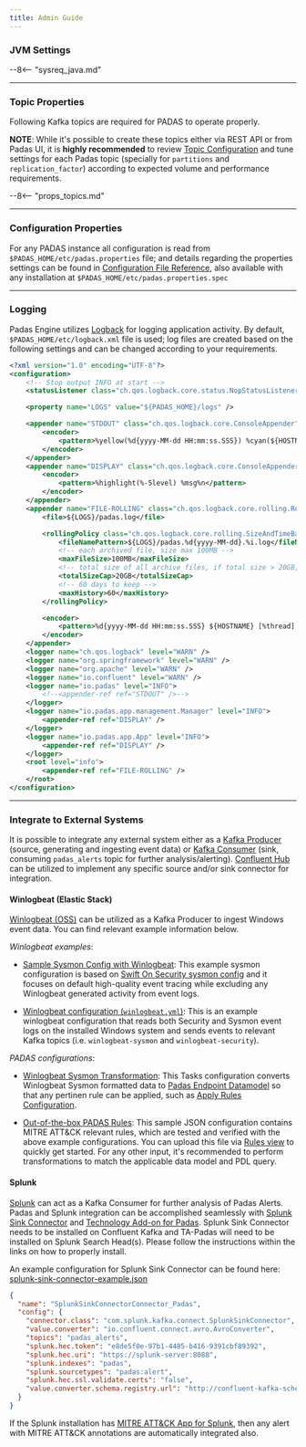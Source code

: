 ```yaml
---
title: Admin Guide
---
```


### JVM Settings
--8<-- "sysreq_java.md"

---

### Topic Properties
Following Kafka topics are required for PADAS to operate properly.

**NOTE**: While it's possible to create these topics either via REST API or from Padas UI, it is **highly recommended** to review [Topic Configuration](https://docs.confluent.io/platform/current/installation/configuration/topic-configs.html) and tune settings for each Padas topic (specially for `partitions` and `replication_factor`) according to expected volume and performance requirements.

--8<-- "props_topics.md"

---

### Configuration Properties
For any PADAS instance all configuration is read from `$PADAS_HOME/etc/padas.properties` file; and details regarding the properties settings can be found in [Configuration File Reference](config-reference.md), also available with any installation at `$PADAS_HOME/etc/padas.properties.spec`

---

### Logging
Padas Engine utilizes [Logback](https://logback.qos.ch/manual/configuration.html) for logging application activity.  By default, `$PADAS_HOME/etc/logback.xml` file is used; log files are created based on the following settings and can be changed according to your requirements.

```xml
<?xml version="1.0" encoding="UTF-8"?>
<configuration>
    <!-- Stop output INFO at start -->
    <statusListener class="ch.qos.logback.core.status.NopStatusListener" />

    <property name="LOGS" value="${PADAS_HOME}/logs" />

    <appender name="STDOUT" class="ch.qos.logback.core.ConsoleAppender">
        <encoder>
            <pattern>%yellow(%d{yyyy-MM-dd HH:mm:ss.SSS}) %cyan(${HOSTNAME}) %magenta([%thread]) %highlight(%-5level) %logger{36}.%M - %msg%n</pattern>
        </encoder>
    </appender>
    <appender name="DISPLAY" class="ch.qos.logback.core.ConsoleAppender">
        <encoder>
            <pattern>%highlight(%-5level) %msg%n</pattern>
        </encoder>
    </appender>
    <appender name="FILE-ROLLING" class="ch.qos.logback.core.rolling.RollingFileAppender">
        <file>${LOGS}/padas.log</file>

        <rollingPolicy class="ch.qos.logback.core.rolling.SizeAndTimeBasedRollingPolicy">
            <fileNamePattern>${LOGS}/padas.%d{yyyy-MM-dd}.%i.log</fileNamePattern>
            <!-- each archived file, size max 100MB -->
            <maxFileSize>100MB</maxFileSize>
            <!-- total size of all archive files, if total size > 20GB, it will delete old archived file -->
            <totalSizeCap>20GB</totalSizeCap>
            <!-- 60 days to keep -->
            <maxHistory>60</maxHistory>
        </rollingPolicy>

        <encoder>
            <pattern>%d{yyyy-MM-dd HH:mm:ss.SSS} ${HOSTNAME} [%thread] %-5level %logger{36}.%M - %msg%n</pattern>
        </encoder>
    </appender>
    <logger name="ch.qos.logback" level="WARN" />
    <logger name="org.springframework" level="WARN" />
    <logger name="org.apache" level="WARN" />
    <logger name="io.confluent" level="WARN" />
    <logger name="io.padas" level="INFO">
        <!--<appender-ref ref="STDOUT" />-->
    </logger>
    <logger name="io.padas.app.management.Manager" level="INFO">
        <appender-ref ref="DISPLAY" />
    </logger>
    <logger name="io.padas.app.App" level="INFO">
        <appender-ref ref="DISPLAY" />
    </logger>
    <root level="info">
        <appender-ref ref="FILE-ROLLING" />
    </root>
</configuration>
```

---

### Integrate to External Systems
It is possible to integrate any external system either as a [Kafka Producer](https://docs.confluent.io/platform/current/clients/producer.html) (source, generating and ingesting event data) or [Kafka Consumer](https://docs.confluent.io/platform/current/clients/consumer.html) (sink, consuming `padas_alerts` topic for further analysis/alerting).  [Confluent Hub](https://www.confluent.io/hub/) can be utilized to implement any specific source and/or sink connector for integration. 

#### Winlogbeat (Elastic Stack)
[Winlogbeat (OSS)](https://www.elastic.co/downloads/beats/winlogbeat-oss) can be utilized as a Kafka Producer to ingest Windows event data.  You can find relevant example information below.

*Winlogbeat examples*:
- [Sample Sysmon Config with Winlogbeat](/assets/config/sysmonconfig-export-exclude-winlogbeat.xml): This example sysmon configuration is based on [Swift On Security sysmon config](https://github.com/SwiftOnSecurity/sysmon-config) and it focuses on default high-quality event tracing while excluding any Winlogbeat generated activity from event logs.

- [Winlogbeat configuration (`winlogbeat.yml`)](/assets/config/winlogbeat.yml): This is an example winlogbeat configuration that reads both Security and Sysmon event logs on the installed Windows system and sends events to relevant Kafka topics (i.e. `winlogbeat-sysmon` and `winlogbeat-security`).

*PADAS configurations*:

- [Winlogbeat Sysmon Transformation](/assets/config/PadasTasks_transform_winlogbeat_sysmon.json): This Tasks configuration converts Winlogbeat Sysmon formatted data to [Padas Endpoint Datamodel]() so that any pertinen rule can be applied, such as [Apply Rules Configuration](/assets/config/PadasTasks_apply_rules_winlogbeat_sysmon.json). 

- [Out-of-the-box PADAS Rules](/assets/config/PadasRules_sample.json): This sample JSON configuration contains MITRE ATT&amp;CK relevant rules, which are tested and verified with the above example configurations.  You can upload this file via [Rules view](/docs/user-guide.html#rules) to quickly get started.  For any other input, it's recommended to perform transformations to match the applicable data model and PDL query.

#### Splunk
[Splunk](https://www.splunk.com) can act as a Kafka Consumer for further analysis of Padas Alerts.  Padas and Splunk integration can be accomplished seamlessly with [Splunk Sink Connector](https://www.confluent.io/hub/splunk/kafka-connect-splunk) and [Technology Add-on for Padas](https://github.com/seynur/TA_padas).  Splunk Sink Connector needs to be installed on Confluent Kafka and TA-Padas will need to be installed on Splunk Search Head(s).  Please follow the instructions within the links on how to properly install.

An example configuration for Splunk Sink Connector can be found here: [splunk-sink-connector-example.json](../assets/config/splunk-sink-connector-example.json)
```json
{
  "name": "SplunkSinkConnectorConnector_Padas",
  "config": {
    "connector.class": "com.splunk.kafka.connect.SplunkSinkConnector",
    "value.converter": "io.confluent.connect.avro.AvroConverter",
    "topics": "padas_alerts",
    "splunk.hec.token": "e8de5f0e-97b1-4485-b416-9391cbf89392",
    "splunk.hec.uri": "https://splunk-server:8088",
    "splunk.indexes": "padas",
    "splunk.sourcetypes": "padas:alert",
    "splunk.hec.ssl.validate.certs": "false",
    "value.converter.schema.registry.url": "http://confluent-kafka-schema-registry-server:8081"
  }
}
```

If the Splunk installation has [MITRE ATT&amp;CK App for Splunk](https://splunkbase.splunk.com/app/4617/), then any alert with MITRE ATT&amp;CK annotations are automatically integrated also.

